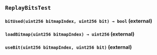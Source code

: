 ## `ReplayBitsTest`






### `bitUsed(uint256 bitmapIndex, uint256 bit) → bool` (external)





### `loadBitmap(uint256 bitmapIndex) → uint256` (external)





### `useBit(uint256 bitmapIndex, uint256 bit)` (external)






